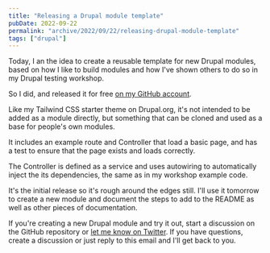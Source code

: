 ```yaml
---
title: "Releasing a Drupal module template"
pubDate: 2022-09-22
permalink: "archive/2022/09/22/releasing-drupal-module-template"
tags: ["drupal"]
---
```


Today, I an the idea to create a reusable template for new Drupal modules, based on how I like to build modules and how I've shown others to do so in my Drupal testing workshop.

So I did, and released it for free [on my GitHub account](https://github.com/opdavies/drupal-module-template).

Like my Tailwind CSS starter theme on Drupal.org, it's not intended to be added as a module directly, but something that can be cloned and used as a base for people's own modules.

It includes an example route and Controller that load a basic page, and has a test to ensure that the page exists and loads correctly.

The Controller is defined as a service and uses autowiring to automatically inject the its dependencies, the same as in my workshop example code.

It's the initial release so it's rough around the edges still. I'll use it tomorrow to create a new module and document the steps to add to the README as well as other pieces of documentation.

If you're creating a new Drupal module and try it out, start a discussion on the GitHub repository or [let me know on Twitter](https://twitter.com/opdavies). If you have questions, create a discussion or just reply to this email and I'll get back to you.
